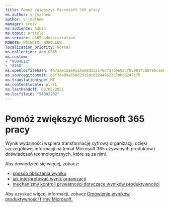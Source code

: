 ```yaml
---
title: Pomóż zwiększyć Microsoft 365 pracy
ms.author: v-jmathew
author: v-jmathew
manager: scotv
ms.audience: Admin
ms.topic: article
ms.service: o365-administration
ROBOTS: NOINDEX, NOFOLLOW
localization_priority: Normal
ms.collection: Adm_O365
ms.custom:
- "9004612"
- "8268"
ms.openlocfilehash: 4a7aae1a1e95aa6e8d35a57ed7a7de692cf85901fc6879bcaa8dade37456eba3
ms.sourcegitcommit: b5f7da89a650d2915dc652449623c78be6247175
ms.translationtype: MT
ms.contentlocale: pl-PL
ms.lasthandoff: 08/05/2021
ms.locfileid: "54002202"
---
```

# <a name="help-improve-microsoft-365-productivity"></a>Pomóż zwiększyć Microsoft 365 pracy

Wynik wydajności wspiera transformację cyfrową organizacji, dzięki szczegółowej informacji na temat Microsoft 365 używanych produktów i doświadczeń technologicznych, które są za nimi.

Aby dowiedzieć się więcej, zobacz:

- [sposób obliczania wyniku](https://docs.microsoft.com/microsoft-365/admin/productivity/productivity-score)
- [jak interpretować wynik organizacji](https://docs.microsoft.com/microsoft-365/admin/productivity/productivity-score)
- [mechanizmy kontroli prywatności dotyczące wyników produktywności](https://docs.microsoft.com/microsoft-365/admin/productivity/privacy)

Aby uzyskać więcej informacji, zobacz [Omówienie wyników produktywności firmy Microsoft.](https://docs.microsoft.com/microsoft-365/admin/productivity/productivity-score)
